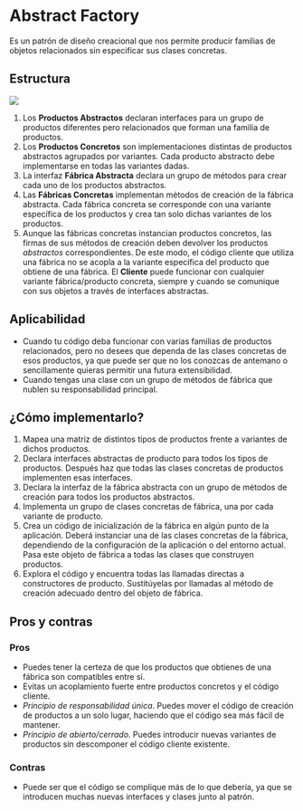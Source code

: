 # Abstract Factory

Es un patrón de diseño creacional que nos permite producir familias de objetos relacionados sin especificar sus clases concretas.

## Estructura

![](https://refactoring.guru/images/patterns/diagrams/abstract-factory/structure.png)

1. Los **Productos Abstractos** declaran interfaces para un grupo de productos diferentes pero relacionados que forman una familia de productos.
2. Los **Productos Concretos** son implementaciones distintas de productos abstractos agrupados por variantes. Cada producto abstracto debe implementarse en todas las variantes dadas.
3. La interfaz **Fábrica Abstracta** declara un grupo de métodos para crear cada uno de los productos abstractos.
4. Las **Fábricas Concretas** implementan métodos de creación de la fábrica abstracta. Cada fábrica concreta se corresponde con una variante específica de los productos y crea tan solo dichas variantes de los productos.
5. Aunque las fábricas concretas instancian productos concretos, las firmas de sus métodos de creación deben devolver los productos *abstractos* correspondientes. De este modo, el código cliente que utiliza una fábrica no se acopla a la variante específica del producto que obtiene de una fábrica. El **Cliente** puede funcionar con cualquier variante fábrica/producto concreta, siempre y cuando se comunique con sus objetos a través de interfaces abstractas.

## Aplicabilidad

- Cuando tu código deba funcionar con varias familias de productos relacionados, pero no desees que dependa de las clases concretas de esos productos, ya que puede ser que no los conozcas de antemano o sencillamente quieras permitir una futura extensibilidad.
- Cuando tengas una clase con un grupo de métodos de fábrica que nublen su responsabilidad principal.

## ¿Cómo implementarlo?

1. Mapea una matriz de distintos tipos de productos frente a variantes de dichos productos. 
2. Declara interfaces abstractas de producto para todos los tipos de productos. Después haz que todas las clases concretas de productos implementen esas interfaces. 
3. Declara la interfaz de la fábrica abstracta con un grupo de métodos de creación para todos los productos abstractos. 
4. Implementa un grupo de clases concretas de fábrica, una por cada variante de producto. 
5. Crea un código de inicialización de la fábrica en algún punto de la aplicación. Deberá instanciar una de las clases concretas de la fábrica, dependiendo de la configuración de la aplicación o del entorno actual. Pasa este objeto de fábrica a todas las clases que construyen productos. 
6. Explora el código y encuentra todas las llamadas directas a constructores de producto. Sustitúyelas por llamadas al método de creación adecuado dentro del objeto de fábrica.

## Pros y contras

### Pros

- Puedes tener la certeza de que los productos que obtienes de una fábrica son compatibles entre sí.
- Evitas un acoplamiento fuerte entre productos concretos y el código cliente.
- *Principio de responsabilidad única*. Puedes mover el código de creación de productos a un solo lugar, haciendo que el código sea más fácil de mantener.
- *Principio de abierto/cerrado*. Puedes introducir nuevas variantes de productos sin descomponer el código cliente existente.

### Contras

- Puede ser que el código se complique más de lo que debería, ya que se introducen muchas nuevas interfaces y clases junto al patrón.